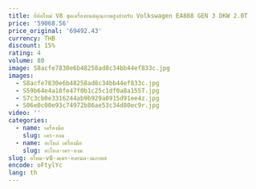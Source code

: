 ```yaml
---
title: ยี่ห้อใหม่ V8 ชุดเครื่องยนต์คุณภาพสูงสําหรับ Volkswagen EA888 GEN 3 DKW 2.0T
price: '59068.56'
price_original: '69492.43'
currency: THB
discount: 15%
rating: 4
volume: 80
image: S8acfe7830e6b48258ad8c34bb44ef833c.jpg
images:
  - S8acfe7830e6b48258ad8c34bb44ef833c.jpg
  - S59b64e4a18fe47f0b1c25c1df0a8a155T.jpg
  - S7c3cb0e3316244ab9b929a0915d91ee4z.jpg
  - S06e0c00e93c74972b86ae53c34d80ec9r.jpg
video: ''
categories:
  - name: เครื่องมือ
    slug: เคร-องม
  - name: อะไหล่ เครื่องมือ
    slug: อะไหล-เคร-องม
slug: อใหม-v8-ดเคร-องยนต-ณภาพส
encode: oFtylYc
lang: th
---
```

  